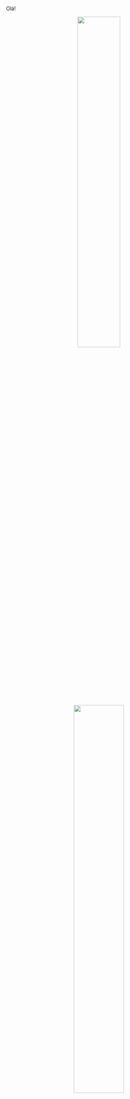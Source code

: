 Olá!

<div align="center">
  <a href="https://github.com/patrickhugors">
  <img width="48%" src="https://github-readme-stats.vercel.app/api?username=patrickhugors&show_icons=true&theme=dracula&include_all_commits=true&count_private=true"/>
  <img width="52%" src="https://github-readme-stats.vercel.app/api/top-langs/?username=patrickhugors&layout=compact&langs_count=7&theme=dracula"/>
</div>
